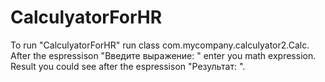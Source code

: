 # CalculyatorForHR


To run "CalculyatorForHR" run class com.mycompany.calculyator2.Calc.
After the espressison "Введите выражение: " enter you math expression.
Result you could see after the espressison "Результат: ".
